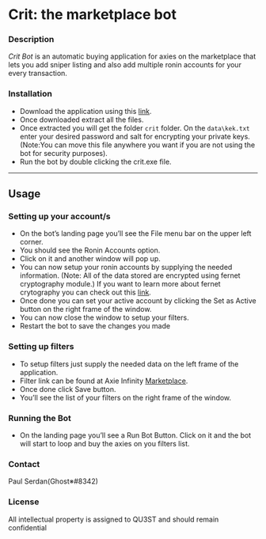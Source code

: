 # Crit: the marketplace bot

### Description

_Crit Bot_ is an automatic buying application for axies on the marketplace that lets you add
sniper listing and also add multiple ronin accounts for your every transaction.

### Installation

- Download the application using this [link](https://github.com/QU3STio/crit/releases).
- Once downloaded extract all the files.
- Once extracted you will get the folder `crit` folder. On the `data\kek.txt` enter your desired password and salt for encrypting your private keys.(Note:You can move this file anywhere you want if you are not using the bot for security purposes).
- Run the bot by double clicking the crit.exe file.

---

## Usage

### Setting up your account/s

- On the bot’s landing page you’ll see the File menu bar on the upper left corner.
- You should see the Ronin Accounts option.
- Click on it and another window will pop up.
- You can now setup your ronin accounts by supplying the needed information.
  (Note: All of the data stored are encrypted using fernet cryptography module.)
  If you want to learn more about fernet crytography you can check out this [link](https://cryptography.io/en/latest/fernet/).
- Once done you can set your active account by clicking the Set as Active button on the right frame of the window.
- You can now close the window to setup your filters.
- Restart the bot to save the changes you made

### Setting up filters

- To setup filters just supply the needed data on the left frame of the application.
- Filter link can be found at Axie Infinity [Marketplace](https://app.axieinfinity.com/marketplace/axies/).
- Once done click Save button.
- You’ll see the list of your filters on the right frame of the window.

### Running the Bot

- On the landing page you’ll see a Run Bot Button. Click on it and the bot will start to loop and buy the axies on you filters list.

### Contact

Paul Serdan(Ghost※#8342)

### License

All intellectual property is assigned to QU3ST and should remain confidential
